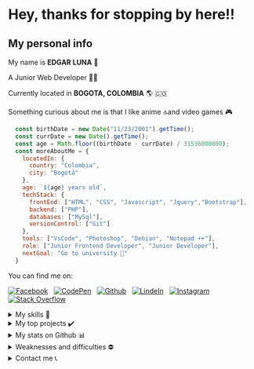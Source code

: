 # Hey, thanks for stopping by here!!

## My personal info 

My name is **EDGAR LUNA** 👋

A Junior Web Developer 👨‍💻

Currently located in **BOGOTA, COLOMBIA** 🌎 🇨🇴

Something curious about me is that I like anime 🔝and video games 🎮

```javascript
  const birthDate = new Date("11/23/2001").getTime();
  const currDate = new Date().getTime();
  const age = Math.floor((birthDate - currDate) / 31536000000);
  const moreAboutMe = {
    locatedIn: {
      country: "Colombia",
      city: "Bogotá"
    },
    age: `${age} years old`,
    techStack: {
      frontEnd: ["HTML", "CSS", "Javascript", "Jquery","Bootstrap"],
      backend: ["PHP"],
      databases: ["MySql"],
      versionControl: ["Git"]
    },
    tools: ["VsCode", "Photoshop", "Debian", "Notepad ++"],
    role: ["Junior Frontend Developer", "Junior Developer"],
    nextGoal: "Go to university 🤩"
  }
```

You can find me on:

[![Facebook](https://img.shields.io/badge/Facebook-1877F2?style=for-the-badge&logo=facebook&logoColor=white)](https://m.facebook.com/3DGARXD "Facebook") &nbsp;
[![CodePen](https://img.shields.io/badge/Codepen-000000?style=for-the-badge&logo=codepen&logoColor=white)](https://codepen.io/3dgar-xd "CodePen") &nbsp;
[![Github](https://img.shields.io/badge/GitHub-100000?style=for-the-badge&logo=github&logoColor=white)](https://github.com/3DGAR-XD "Github") &nbsp;
[![LindeIn](https://img.shields.io/badge/LinkedIn-0077B5?style=for-the-badge&logo=linkedin&logoColor=white)](https://www.linkedin.com/in/3dgarxd "LinkedIn") &nbsp;
[![Instagram](https://img.shields.io/badge/Instagram-E4405F?style=for-the-badge&logo=instagram&logoColor=white)](https://www.instagram.com/3dgarxd/ "Instagram") &nbsp;
[![Stack Overflow](https://img.shields.io/badge/Stack_Overflow-FE7A16?style=for-the-badge&logo=stack-overflow&logoColor=white)](https://stackoverflow.com/users/16292245/3dgar-xd "Stack Overflow") &nbsp;

<details>

  <summary> My skills 🧠 </summary>
  
  <details>
  
  <summary> I know/use 🔝 </summary>
  
  ### Technologies 🛠️
    
  ![HTML](https://img.shields.io/badge/HTML5-282C34?logo=html5&logoColor=E34F26 "HTML") &nbsp;
  ![CSS](https://img.shields.io/badge/CSS3-282C34?logo=css3&logoColor=1572B6 "CSS") &nbsp;
  ![JavaScript](https://img.shields.io/badge/JavaScript-282C34?logo=javascript&logoColor=F7DF1E "JavaScript") &nbsp;
  ![PHP](https://img.shields.io/badge/PHP-282C34?logo=php&logoColor=777BB4 "PHP") &nbsp;
  ![MySql](https://img.shields.io/badge/MySql-282C34?logo=mysql&logoColor=4479A1 "MySql") &nbsp;
  ![Librerias Javascript](https://img.shields.io/badge/Librerías%20JavaSript-282C34?logo=jquery&logoColor=0769AD "Librerias JavaScript") &nbsp;
  ![Frameworks CSS](https://img.shields.io/badge/Frameworks%20CSS-282C34?logo=bootstrap&logoColor=7952B3 "Frameworks CSS") &nbsp;
  ![Git](https://img.shields.io/badge/Git-282C34?logo=git&logoColor=F05032 "Git") &nbsp;
  
  
  ### Software 👨‍💻
 
  ![Atom Editor](https://img.shields.io/badge/Atom%20Editor-282C34?logo=atom&logoColor=66595C "Atom Editor") &nbsp;
  ![Notepad ++](https://img.shields.io/badge/Notepad%20++-282C34?logo=notepad%2B%2B&logoColor=90E59A "Notepad ++") &nbsp;
  ![Sublime Text](https://img.shields.io/badge/Sublime%20Text-282C34?logo=sublime-text&logoColor=FF9800 "Sublime Text") &nbsp;
  ![Visual Studio Code](https://img.shields.io/badge/Visual%20Studio%20Code-282C34?logo=visual%20studio%20code&logoColor=007ACC "Visual Studio Code") &nbsp;
  ![Audacity](https://img.shields.io/badge/Audacity-282C34?logo=Audacity&logoColor=00C "Audacity") &nbsp;
  ![Adobe Photoshop](https://img.shields.io/badge/Adobe%20Photoshop-282C34?logo=Adobe%20Photoshop&logoColor=31A8FF "Adobe Photoshop") &nbsp;

  ### Operative Systems 💻 📱

  ![Windows](https://img.shields.io/badge/Windows-282C34?logo=windows&logoColor=0078D6 "Windows") &nbsp;
  ![Debian Linux](https://img.shields.io/badge/Debian%20Linux-282C34?logo=debian&logoColor=A81D33 "Debian Linux") &nbsp;

  </details>
  
  <details>
  
  <summary> I would like to learn ✍️ </summary>
  
  ### Technologies 🛠️
  
  ![Frameworks Javascript](https://img.shields.io/badge/Frameworks%20Javascript-282C34?logo=react&logoColor=61DAFB "Frameworks Javascript") &nbsp;
  ![Node Js](https://img.shields.io/badge/Node%20Js-282C34?logo=node.js&logoColor=339933 "Node Js") &nbsp;
  ![Mongo Db](https://img.shields.io/badge/Mongo%20Db-282C34?logo=mongodb&logoColor=47A248 "Mongo Db") &nbsp;
  ![Python](https://img.shields.io/badge/Python-282C34?logo=python&logoColor=3776AB "Python") &nbsp;
  ![ASP.NET](https://img.shields.io/badge/ASP.NET-282C34?logo=dotnet&logoColor=512BD4 "ASP.NET") &nbsp;
  ![Flutter](https://img.shields.io/badge/Flutter-282C34?logo=flutter&logoColor=02569B "Unreal Engine") &nbsp;
  
  ### Software 👨‍💻
  
  ![Figma](https://img.shields.io/badge/Figma-282C34?logo=figma&logoColor=F24E1E "Figma") &nbsp;
  ![Azure DevOps](https://img.shields.io/badge/Azure%20DevOps-282C34?logo=azure-devops&logoColor=0078D4 "Azure DevOps") &nbsp;
  ![Unreal Engine](https://img.shields.io/badge/Unreal%20Engine-282C34?logo=unreal-engine&logoColor=0E1128 "Unreal Engine") &nbsp;
  ![AWS](https://img.shields.io/badge/AWS-282C34?logo=amazonaws&logoColor=F90 "AWS") &nbsp;
  ![WordPress](https://img.shields.io/badge/WordPress-282C34?logo=wordpress&logoColor=21759B "WordPress") &nbsp;
  ![Android Studio](https://img.shields.io/badge/Android%20Studio-282C34?logo=androidstudio&logoColor=3DDC84 "Android Studio") &nbsp;

  ### Operative Systems 💻 📱

  ![MacOs](https://img.shields.io/badge/Mac%20Os-282C34?logo=apple&logoColor=000 "MacOs") &nbsp;

  </details>
  
</details>

<details>
  <summary> My top projects ✔️ </summary>
  
  ### The best 3 projects that I have done are in my Github profile.
  
  1. [Pokedex Dashboard](https://github.com/3DGAR-XD/Pokedex.git): The only bad thing about this project is its design, but in this project you can search for information on pokemons, objects, berries and regions. You can also save and download the data you want.
  2. [CRUD App](https://github.com/3DGAR-XD/CRUD-APP.git): This was the first CRUD I did, it has an integrated login, it is not polished but it is functional, a data storage system needs to be programmed.
  3. [Country Quiz](https://github.com/3DGAR-XD/Country-Quiz.git): A quiz about countries, where you have to guess characteristics of a specific country.

</details>

<details>
  <summary> My stats on Github 📊 </summary>
  
  ![Most used languages](https://github-readme-stats.vercel.app/api/top-langs/?username=3DGAR-XD)
  
  
  ![Github Stats](https://github-readme-stats.vercel.app/api?username=3DGAR-XD)
  
  ![Profile Views](https://komarev.com/ghpvc/?username=3DGAR-XD&style=for-the-badge)
  
</details>

<details>
  <summary> Weaknesses and difficulties ⛔</summary>
  
  Although you have good skills and desire to learn new things, there are certain weaknesses and difficulties when working.
  
  #### These are some: 
  
  - The creation of ideas, names and desings.
  - I am a bit introverted, but it is not a serious problem.

</details>

<details>
  <summary> Contact me 📞 </summary>
  
  If after all you decide to contact me for a project, you can do it by some of these links.
  
  [![WhatsApp](https://img.shields.io/badge/WhatsApp-25D366?style=for-the-badge&logo=whatsapp&logoColor=white)](http://wa.me/+573108040812) &nbsp;
  [![Telegram](https://img.shields.io/badge/Telegram-2CA5E0?style=for-the-badge&logo=telegram&logoColor=white)](https://t.me/EJLC2311) &nbsp;
  [![Skype](https://img.shields.io/badge/Skype-00AFF0?style=for-the-badge&logo=skype&logoColor=white)](https://join.skype.com/invite/muyh8eLVyidv) &nbsp;
  [![Messenger](https://img.shields.io/badge/Messenger-00B2FF?style=for-the-badge&logo=messenger&logoColor=white)](https://m.me/3DGARXD) &nbsp;
  [![Discord](https://img.shields.io/badge/Discord-5865F2?style=for-the-badge&logo=discord&logoColor=white)](https://discord.gg/pkqwGSfcrS) &nbsp;
  [![Gmail](https://img.shields.io/badge/Gmail-D14836?style=for-the-badge&logo=gmail&logoColor=white)](mailto:ejlc2001@gmail.com "Gmail") &nbsp;
  [![Call Me](https://img.shields.io/badge/%F0%9F%93%9E%20Call%20Me-fff?style=for-the-badge&logoColor=white)](tel:+573108040812 "Call Me") &nbsp;
  
</details>

